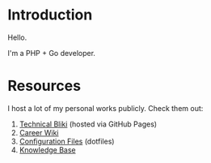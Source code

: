 # Introduction

Hello.

I'm a PHP + Go developer.

# Resources

I host a lot of my personal works publicly. Check them out:

1. [Technical Bliki](https://ganiulis.github.io) (hosted via GitHub Pages)
2. [Career Wiki](https://github.com/ganiulis/ganiulis/wiki)
3. [Configuration Files](https://github.com/ganiulis/dotfiles) (dotfiles)
4. [Knowledge Base](https://github.com/ganiulis/knowledge-base)
